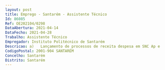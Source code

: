 ```yaml
--- 
layout: post
title: Emprego - Santarém - Assistente Técnico
Id: 86085
Ref: OE202104/0298
DataAbertura: 2021-04-14
DataFecho: 2021-04-28
Trabalho: Assistente Técnico
Empregador: Instituto Politécnico de Santarém
Descricao: a)	Lançamento de processos de receita despesa em SNC Ap e no circuito documental interno, b)	Elaboração de reconciliações bancárias,c)	Arquivo de documentação da secção, d)	Apoio de informação às unidades Orgânicas do Instituto.
CodigoPostal: 2001-904 SANTARÉM
Concelho: Santarém
Distrito: Santarém
--- 
```

